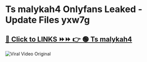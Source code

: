 
 # Ts malykah4 Onlyfans Leaked - Update Files yxw7g

## <h2><a href="https://clipsfans.com/Ts_malykah4&ref=git">🔗 Click to LINKS ⏩⏩ 👉 🟢 Ts malykah4 </a></h2>

<a href="https://clipsfans.com/Ts_malykah4&ref=git" rel="nofollow" data-target="animated-image.originalLink"><img src="https://i.ibb.co.com/xMMVF88/686577567.gif" alt="Viral Video Original" style="max-width: 100%; display: inline-block;" data-target="animated-image.originalImage"></a>

